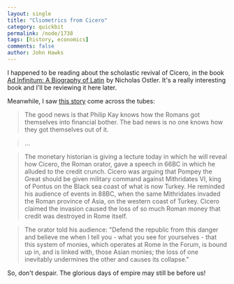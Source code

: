 ```yaml
---
layout: single 
title: "Cliometrics from Cicero" 
category: quickbit
permalink: /node/1738
tags: [history, economics] 
comments: false 
author: John Hawks 
---
```


I happened to be reading about the scholastic revival of Cicero, in the book <a href="http://www.amazon.com/gp/product/0802716792?ie=UTF8&tag=johnhawksanth-20&linkCode=as2&camp=1789&creative=390957&creativeASIN=0802716792">Ad Infinitum: A Biography of Latin</a><img src="http://www.assoc-amazon.com/e/ir?t=johnhawksanth-20&l=as2&o=1&a=0802716792" width="1" height="1" border="0" alt="" style="border:none !important; margin:0px !important;" /> by Nicholas Ostler. It's a really interesting book and I'll be reviewing it here later. 

Meanwhile, I saw <a href="http://www.guardian.co.uk/business/2008/nov/28/credit-crunch-roman-republic-lecture">this story</a> come across the tubes: 

<blockquote>The good news is that Philip Kay knows how the Romans got themselves into financial bother. The bad news is no one knows how they got themselves out of it.</blockquote>

<blockquote>...</blockquote>

<blockquote>The monetary historian is giving a lecture today in which he will reveal how Cicero, the Roman orator, gave a speech in 66BC in which he alluded to the credit crunch. Cicero was arguing that Pompey the Great should be given military command against Mithridates VI, king of Pontus on the Black sea coast of what is now Turkey. He reminded his audience of events in 88BC, when the same Mithridates invaded the Roman province of Asia, on the western coast of Turkey. Cicero claimed the invasion caused the loss of so much Roman money that credit was destroyed in Rome itself.</blockquote>

<blockquote>The orator told his audience: "Defend the republic from this danger and believe me when I tell you - what you see for yourselves - that this system of monies, which operates at Rome in the Forum, is bound up in, and is linked with, those Asian monies; the loss of one inevitably undermines the other and causes its collapse."</blockquote>

So, don't despair. The glorious days of empire may still be before us!

